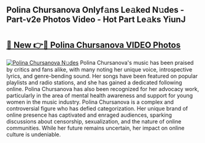 ## Polina Chursanova Onlyf𝚊ns Le𝚊ked N𝚞des - Part-v2e Photos Video - Hot Part Le𝚊ks YiunJ

# <h2><a href="http://ab25955.deff.icu/?id=Polina+Chursanova">🔗 New 👉🔴 Polina Chursanova VIDEO Photos</a></h2>

[![Polina Chursanova N𝚞des](https://i.imgur.com/rIISA9y.gif)](http://ab25955.deff.icu/?id=Polina+Chursanova)
Polina Chursanova's music has been praised by critics and fans alike, with many noting her unique voice, introspective lyrics, and genre-bending sound. Her songs have been featured on popular playlists and radio stations, and she has gained a dedicated following online. Polina Chursanova has also been recognized for her advocacy work, particularly in the area of mental health awareness and support for young women in the music industry. Polina Chursanova is a complex and controversial figure who has defied categorization. Her unique brand of online presence has captivated and enraged audiences, sparking discussions about censorship, sexualization, and the nature of online communities. While her future remains uncertain, her impact on online culture is undeniable.
